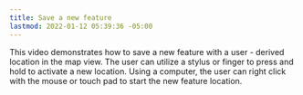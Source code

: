 ```yaml
---
title: Save a new feature
lastmod: 2022-01-12 05:39:36 -05:00
---
```

			
This video demonstrates how to save a new feature with a user - derived location in the map view.  The user can utilize a stylus or finger to press and hold to activate a new location.  Using a computer, the user can right click with the mouse or touch pad to start the new feature location.       